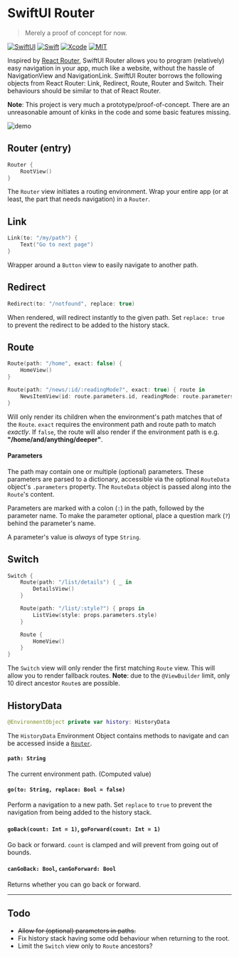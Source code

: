 SwiftUI Router
==============
> Merely a proof of concept for now.

[![SwiftUI](https://img.shields.io/badge/SwiftUI-orange.svg)](https://developer.apple.com/xcode/swiftui)
[![Swift](https://img.shields.io/badge/Swift-5.1-orange.svg)](https://swift.org)
[![Xcode](https://img.shields.io/badge/Xcode-11.1-blue.svg)](https://developer.apple.com/xcode)
[![MIT](https://img.shields.io/badge/license-MIT-green.svg)](https://opensource.org/licenses/MIT)

Inspired by [React Router](https://github.com/ReactTraining/react-router), SwiftUI Router allows you to program (relatively) easy navigation in your app, much like a website, without the hassle of NavigationView and NavigationLink. SwiftUI Router borrows the following objects from React Router: Link, Redirect, Route, Router and Switch. Their behaviours should be similar to that of React Router.

**Note**: This project is very much a prototype/proof-of-concept. There are an unreasonable amount of kinks in the code and some basic features missing.

![demo](https://raw.githubusercontent.com/frzi/SwiftUIRouter/master/swiftui-router-demo.gif)

## Router (entry)
```swift
Router {
    RootView()
}
```
The `Router` view initiates a routing environment. Wrap your entire app (or at least, the part that needs navigation) in a `Router`.

## Link
```swift
Link(to: "/my/path") {
    Text("Go to next page")
}
```
Wrapper around a `Button` view to easily navigate to another path.

## Redirect
```swift
Redirect(to: "/notfound", replace: true)
```
When rendered, will redirect instantly to the given path. Set `replace: true` to prevent the redirect to be added to the history stack.

## Route
```swift
Route(path: "/home", exact: false) {
    HomeView()
}

Route(path: "/news/:id/:readingMode?", exact: true) { route in
    NewsItemView(id: route.parameters.id, readingMode: route.parameters.readingMode)
}
```
Will only render its children when the environment's path matches that of the `Route`. `exact` requires the environment path and route path to match *exactly*. If `false`, the route will also render if the environment path is e.g. **"/home/and/anything/deeper"**.

#### Parameters
The path may contain one or multiple (optional) parameters. These parameters are parsed to a dictionary, accessible via the optional `RouteData` object's `.parameters` property. The `RouteData` object is passed along into the `Route`'s content.

Parameters are marked with a colon (`:`) in the path, followed by the parameter name. To make the parameter optional, place a question mark (`?`) behind the parameter's name.

A parameter's value is *always* of type `String`.

## Switch
```swift
Switch {
    Route(path: "/list/details") { _ in 
        DetailsView()
    }

    Route(path: "/list/:style?") { props in 
        ListView(style: props.parameters.style)
    }

    Route {
        HomeView()
    }
}
```
The `Switch` view will only render the first matching `Route` view. This will allow you to render fallback routes. **Note**: due to the `@ViewBuilder` limit, only 10 direct ancestor `Route`s are possible.

## HistoryData
```swift
@EnvironmentObject private var history: HistoryData
```
The `HistoryData` Environment Object contains methods to navigate and can be accessed inside a [`Router`](#router-(entry)).


#### `path: String`
The current environment path. (Computed value)

#### `go(to: String, replace: Bool = false)`
Perform a navigation to a new path. Set `replace` to `true` to prevent the navigation from being added to the history stack.

#### `goBack(count: Int = 1)`, `goForward(count: Int = 1)`
Go back or forward. `count` is clamped and will prevent from going out of bounds.

#### `canGoBack: Bool`, `canGoForward: Bool`
Returns whether you can go back or forward.

-----

## Todo
* ~~Allow for (optional) parameters in paths.~~
* Fix history stack having some odd behaviour when returning to the root.
* Limit the `Switch` view only to `Route` ancestors?
